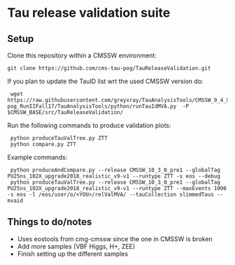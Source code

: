 # Tau release validation suite

## Setup

Clone this repository within a CMSSW environment:

    git clone https://github.com/cms-tau-pog/TauReleaseValidation.git

If you plan to update the TauID list wrt the used CMSSW version do:

     wget https://raw.githubusercontent.com/greyxray/TauAnalysisTools/CMSSW_9_4_X_tau-pog_RunIIFall17/TauAnalysisTools/python/runTauIdMVA.py  -P $CMSSW_BASE/src/TauReleaseValidation/

Run the following commands to produce validation plots:

     python produceTauValTree.py ZTT
     python compare.py ZTT

Example commands:

     python produceAndCompare.py --release CMSSW_10_3_0_pre1 --globalTag PU25ns_102X_upgrade2018_realistic_v9-v1 --runtype ZTT -s eos --debug
     python produceTauValTree.py --release CMSSW_10_3_0_pre1 --globalTag PU25ns_102X_upgrade2018_realistic_v9-v1 --runtype ZTT --maxEvents 1000 -s eos -l /eos/user/o/<YOU>/relValMVA/ --tauCollection slimmedTaus --mvaid

## Things to do/notes

* Uses eostools from cmg-cmssw since the one in CMSSW is broken
* Add more samples (VBF Higgs, H+, ZEE)
* Finish setting up the different samples
